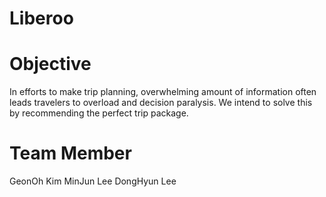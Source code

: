 # Liberoo

# Objective
In efforts to make trip planning, overwhelming amount of information often leads travelers to overload and decision paralysis.
We intend to solve this by recommending the perfect trip package.

# Team Member
GeonOh Kim
MinJun Lee
DongHyun Lee
